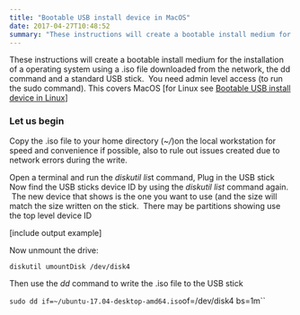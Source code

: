 ```yaml
---
title: "Bootable USB install device in MacOS"
date: 2017-04-27T10:48:52
summary: "These instructions will create a bootable install medium for the installation of a operating system using a .iso file downloaded from the network, the dd command and a standard USB..."
---
```


These instructions will create a bootable install medium for the installation of a operating system using a .iso file downloaded from the network, the dd command and a standard USB stick.  You need admin level access (to run the sudo command). This covers MacOS [for Linux see [Bootable USB install device in Linux](https://mikewebblive.wordpress.com/2017/04/27/bootable-usb-install-device-in-linux/)]
### Let us begin


Copy the .iso file to your home directory (*~/*)on the local workstation for speed and convenience if possible, also to rule out issues created due to network errors during the write.

Open a terminal and run the *diskutil lis*t command, Plug in the USB stick Now find the USB sticks device ID by using the *diskutil list* command again.  The new device that shows is the one you want to use (and the size will match the size written on the stick.  There may be partitions showing use the top level device ID

[include output example]

Now unmount the drive:

`diskutil umountDisk /dev/disk4`

Then use the *dd* command to write the .iso file to the USB stick

`sudo dd if=~/ubuntu-17.04-desktop-amd64.iso`of=/dev/disk4 bs=1m``